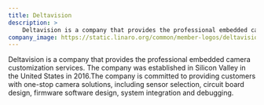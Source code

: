 ```yaml
---
title: Deltavision
description: >
    Deltavision is a company that provides the professional embedded camera customization services. The company was established in Silicon Valley in the United States in 2016.The company is committed to providing customers with one-stop camera solutions, including sensor selection, circuit board design, firmware software design, system integration and debugging.
company_image: https://static.linaro.org/common/member-logos/deltavision.jpg
---
```

Deltavision is a company that provides the professional embedded camera customization services. The company was established in Silicon Valley in the United States in 2016.The company is committed to providing customers with one-stop camera solutions, including sensor selection, circuit board design, firmware software design, system integration and debugging.
